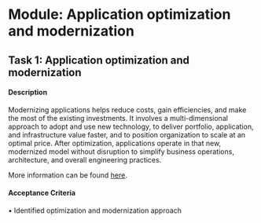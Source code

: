 
# Module: Application optimization and modernization
## Task 1: Application optimization and modernization
#### Description
Modernizing applications helps reduce costs, gain efficiencies, and make the most of the existing investments. It involves a multi-dimensional approach to adopt and use new technology, to deliver portfolio, application, and infrastructure value faster, and to position organization to scale at an optimal price. After optimization, applications operate in that new, modernized model without disruption to simplify business operations, architecture, and overall engineering practices.

More information can be found [here](https://docs.aws.amazon.com/prescriptive-guidance/latest/strategy-modernizing-applications/welcome.html).


#### Acceptance Criteria
• Identified optimization and modernization approach